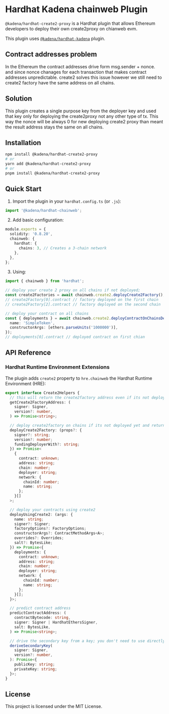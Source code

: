 # Hardhat Kadena chainweb Plugin

`@kadena/hardhat-create2-proxy` is a Hardhat plugin that allows Ethereum developers to deploy their own create2proxy on chianweb evm.

This plugin uses [`@kadena/hardhat-kadena`](../hardhat-kadena) plugin.

## Contract addresses problem

In the Ethereum the contract addresses drive form msg.sender + nonce. and since nonce chanages for each transaction that makes contract addresses unpredictable. create2 solves this issue however we still need to create2 factory have the same address on all chains.

## Solution

This plugin creates a single purpose key from the deployer key and used that key only for deploying the create2proxy not any other type of tx. This way the nonce will be always 0 for new deploying create2 proxy than meant the result address stays the same on all chains.

## Installation

```bash
npm install @kadena/hardhat-create2-proxy
# or
yarn add @kadena/hardhat-create2-proxy
# or
pnpm install @kadena/hardhat-create2-proxy
```

## Quick Start

1. Import the plugin in your `hardhat.config.ts` (or `.js`):

```typescript
import '@kadena/hardhat-chainweb';
```

2. Add basic configuration:

```typescript
module.exports = {
  solidity: '0.8.20',
  chainweb: {
    hardhat: {
      chains: 3, // Creates a 3-chain network
    },
  },
};
```

3. Using:

```TypeScript
import { chainweb } from 'hardhat';

// deploy your create 2 proxy on all chains if not deployed;
const create2Factories = await chainweb.create2.deployCreate2Factory();
// create2Factory[0].contract // factory deployed on the first chain
// create2Factory[2].contract // factory deployed on the second chain

// deploy your contract on all chains
const { deployments } = await chainweb.create2.deployContractOnChainsDeterministic({
  name: 'SimpleToken',
  constructorArgs: [ethers.parseUnits('1000000')],
});
// deployments[0].contract // deployed contract on first chian
```

## API Reference

### Hardhat Runtime Environment Extensions

The plugin adds `create2` property to `hre.chainweb` the Hardhat Runtime Environment (HRE):

```ts
export interface Create2Helpers {
  // this will return the create2factory address even if its not deployed yet
  getCreate2FactoryAddress: (
    signer: Signer,
    version?: number,
  ) => Promise<string>;

  // deploy create2factory on chains if its not deployed yet and returns contract instances
  deployCreate2Factory: (props?: {
    signer?: string;
    version?: number;
    fundingDeployerWith?: string;
  }) => Promise<
    {
      contract: unknown;
      address: string;
      chain: number;
      deployer: string;
      network: {
        chainId: number;
        name: string;
      };
    }[]
  >;

  // deploy your contracts using create2
  deployUsingCreate2: (args: {
    name: string;
    signer?: Signer;
    factoryOptions?: FactoryOptions;
    constructorArgs?: ContractMethodArgs<A>;
    overrides?: Overrides;
    salt?: BytesLike;
  }) => Promise<{
    deployments: {
      contract: unknown;
      address: string;
      chain: number;
      deployer: string;
      network: {
        chainId: number;
        name: string;
      };
    }[];
  }>;

  // predict contract address
  predictContractAddress: (
    contractBytecode: string,
    signer: Signer | HardhatEthersSigner,
    salt: BytesLike,
  ) => Promise<string>;

  // drive the secondary key from a key; you don't need to use directly unless you have a good reason
  deriveSecondaryKey(
    signer: Signer,
    version?: number,
  ): Promise<{
    publicKey: string;
    privateKey: string;
  }>;
}
```

## License

This project is licensed under the MIT License.
